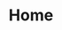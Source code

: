 ---
layout: home
title: Home

hero:
  name: "@beerush/utils"
  text: "A TypeScript Utilities Library"
  tagline: For internal use, but you can use it as well if you want.
  actions:
    - theme: brand
      text: Get Started
      link: /guide/getting-started
    - theme: alt
      text: View on GitHub
      link: https://github.com/beerush-id/utils

features:
  - title: Client Utilities
    details: DOM manipulation, styling, forms, files, clipboard and more.
  - title: Global Utilities
    details: String, number, object, color, logging and other base type operations.
  - title: Server Utilities
    details: Basic server-side utility functions.
  - title: TypeScript Support
    details: Written in TypeScript with full type definitions.
  - title: Modular Design
    details: Import only what you need with tree-shakable modules.
  - title: Multiple Module Formats
    details: Supports both ESM and CommonJS module formats.
---